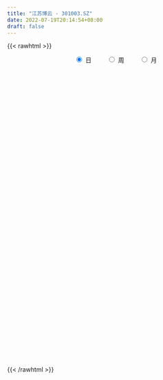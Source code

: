 ```yaml
---
title: "江苏博云 - 301003.SZ"
date: 2022-07-19T20:14:54+08:00
draft: false
---
```

{{< rawhtml >}}
    <div style="text-align: center">
        <label style="padding: 1rem;"><input style="margin-right: .5rem" type="radio" name="period" value="D" checked onclick="period_change(this)">日</label>
        <label style="padding: 1rem;"><input style="margin-right: .5rem" type="radio" name="period" value="W" onclick="period_change(this)">周</label>
        <label style="padding: 1rem;"><input style="margin-right: .5rem" type="radio" name="period" value="M" onclick="period_change(this)">月</label>
    </div>
    <div id="chart" style="height: 700px;"></div> 
    <script type="text/javascript">
        const D_v = [68048.82,55774.84,46748.32,26848.11,23904.28,15280.96,17323.05,13739.06,14400.01,17599.07,12052.42,9775.0,8643.61,8509.23,14296.21,10858.06,6555.81,6035.15,6022.0,17429.61,9262.7,9474.81,7866.8,5680.04,11433.07,8903.13,7927.07,5578.02,8194.66,6256.52,6926.12,8184.42,8102.0,3867.05,6243.0,4802.67,6516.0,7563.0,7264.0,7521.0,6423.18,4200.0,4693.62,7003.95,6350.19,5017.01,11311.0,6375.01,9511.39,8740.31,14578.21,9973.0,6190.47,13614.5,16959.85,12963.72,13368.54,10709.0,20783.96,12132.63,10370.0,12093.0,7874.23,8091.0,5479.54,7302.67,3998.0,4330.54,4611.25,5078.0,4548.0,6472.01,5453.21,5060.0,5892.94,3018.18,7056.07,6718.4,2860.76,2928.04,1938.1,4796.08,1711.17,2503.0,1490.0,1849.99,1441.0,2088.0,1828.0,2473.0,1556.9,1732.0,1214.0,1980.0,1862.0,1398.0,1307.0,2221.0,2838.44,4427.0,1740.0,2023.58,2585.0,1679.0,2027.0,2515.25,2091.0,4021.23,3063.01,6675.32,3712.23,7295.38,6150.78,2821.93,2797.0,4259.96,2697.7,5607.29,6272.81,5936.82,11753.83,7059.29,6342.03,6117.68,8020.92,53995.58,31765.09,20866.62,26563.55,36320.6,15738.23,13030.93,7181.04,7194.0,11760.58,9991.62,9526.52,4282.48,3529.48,5035.73,7051.02,2584.0,1912.46,2735.35,3180.0,4175.29,11915.19,7123.51,7186.61,5890.79,3933.34,5385.34,4396.05,9373.38,7835.0,7148.78,6065.0,4264.04,5836.45,3380.0,2629.38,5617.58,2302.04,3326.0,2920.38,5231.2,4395.0,4926.14,2990.96,4015.82,5179.38,3550.0,4738.0,5205.96,4957.79,8740.01,9687.01,8557.0,16048.82,13505.02,20475.81,48779.83,38398.39,30016.77,17571.9,10137.38,11762.0,12795.76,15352.0,12827.86,8279.66,7998.86,10046.54,15290.59,11512.18,9882.0,9517.5,7289.52,18628.0,16878.9,12391.0,26121.02,63231.28,84835.61,120646.17,96083.0,84783.46,159484.22,122853.27,108305.57,107132.94,76882.21,68765.79,64303.92,55890.45,64610.93,61687.58,54801.51,43082.1,43138.57,44547.21,48548.76,38318.76,44459.12,53025.97,32828.47,74550.89,82677.74,84929.61,64391.41,44165.98,35288.55,27506.18,30014.01,36825.21,24197.8,48543.96,30375.26,23549.05,23207.46,17128.75,30511.72,35219.19,28493.29,31424.3,33612.71,31873.86,18324.83,18690.7,18549.8,19961.02,22096.23,18817.8,21824.49,27157.37,23803.99,22278.25,62387.77,77279.54,41724.5,31078.26,49466.95,54020.54,30314.2,28137.15,18998.72,17802.43,16345.42,14124.31,19488.67,14930.2,10854.37,12348.08,22990.82,17057.6,26252.34]
const D_histogram = [0.0,0.1123190883,-0.3454539233,-0.669257919,-1.046308116,-1.2578067294,-1.2616040087,-1.25084446,-1.1195458742,-1.1703830978,-1.2151752122,-1.1189580984,-0.9815250251,-0.776639067,-0.4912202193,-0.3382842629,-0.2507432647,-0.1143961427,0.0022588913,0.1770321045,0.2695390687,0.3350137419,0.2970244578,0.3352611356,0.4114862689,0.4465995182,0.405222802,0.4256391369,0.4227571795,0.4114797746,0.4233115491,0.3338090376,0.2089739223,0.1484710409,0.0609241928,0.0444783417,0.0784633748,0.0412652147,0.0391642954,0.046318984,-0.0541629873,-0.0578126697,-0.0661788538,0.085823197,0.1987127561,0.304329135,0.4699942194,0.5512219315,0.676757936,0.7313211642,0.6398700586,0.5087370467,0.3999283607,0.4394544007,0.4769827116,0.487868266,0.5193008426,0.4095326921,0.5255991509,0.5155559569,0.4781515845,0.3057678958,0.2230474433,0.0542116928,-0.05712593,-0.1889994469,-0.2504576489,-0.2461193657,-0.1982930545,-0.1437715966,-0.120769356,-0.1407894902,-0.0938692267,-0.0238303021,-0.0092886611,-0.0111274692,-0.0703365416,-0.2624337679,-0.3797357173,-0.4182538909,-0.415906628,-0.4943344885,-0.4968990639,-0.5393535819,-0.4999708958,-0.3661850182,-0.2630088558,-0.2291380257,-0.1359369561,-0.0260791841,0.0259778895,0.0511438347,0.100138792,0.1733980354,0.1599890579,0.1519468192,0.1645743876,0.150829736,0.1005105812,-0.1062556582,-0.2079075251,-0.2263859383,-0.2588949172,-0.2155789484,-0.1558728432,-0.0733521059,0.0135661222,0.1669381954,0.298658557,0.4398548216,0.5237029481,0.640683957,0.5793864372,0.5531062646,0.449973917,0.4383463488,0.4160359362,0.4491541763,0.4580946518,0.4790861566,0.5322420885,0.4624359437,0.4024042361,0.3922102385,0.3465236413,0.8066918664,0.9676453109,0.8429836234,0.8642822183,0.5253413322,0.1903307979,-0.1187064985,-0.3113923309,-0.4414005131,-0.4809062621,-0.4726451563,-0.5799429683,-0.6206217711,-0.6070636241,-0.624570121,-0.7096220483,-0.6975552906,-0.6217445825,-0.5468280404,-0.4502639725,-0.3371475173,-0.1288347644,0.0213050502,0.1621637734,0.205212321,0.23911414,0.2177357166,0.2299798604,0.2831917781,0.2839799282,0.3175916829,0.2620771224,0.192579704,0.0492374423,-0.0864004258,-0.1875658618,-0.4317870477,-0.5253334914,-0.6025780416,-0.5263360428,-0.3260562751,-0.1362836116,0.0481148268,0.1778871891,0.1660189306,0.2417535901,0.2670430112,0.2619708592,0.2707226525,0.2870632118,0.3749342885,0.445380689,0.481690488,0.4463777657,0.475497229,0.3298784727,0.3432713234,0.4203835701,0.3007752896,0.1234395337,0.0063664038,-0.1504137628,-0.1952465275,-0.2596532282,-0.3329985614,-0.5151944536,-0.6425714369,-0.5723702048,-0.3436920471,-0.1136799887,0.053039136,0.1233636493,0.1395130159,0.2086102714,0.2066028483,0.0294746987,0.0970560032,0.9096713222,1.9831288756,-0.136259242,-1.6163547638,-2.4619568027,-2.3691736302,-2.5702910987,-2.3182728027,-1.9407748779,-1.5178633449,-1.3334483582,-1.2138872668,-1.1461343555,-1.2164542241,-1.3732383736,-1.3156827018,-1.414809986,-1.4869357325,-1.3818050671,-1.3447101553,-1.0976968506,-0.7748682778,-0.5626288563,-0.2827675418,0.094374634,0.4269893845,0.7196675638,0.8841774861,0.9672875763,0.9781383536,0.9696181515,0.9350679257,0.8979224424,0.8845780482,0.7310345487,0.6478858343,0.5626017365,0.5219255066,0.4807952401,0.5023438132,0.5366530014,0.5816822005,0.632296925,0.6121186783,0.5619094661,0.4801888851,0.4552973822,0.4573579106,0.4649501962,0.445195839,0.4446980691,0.4527297854,0.4927344919,0.5157357331,0.4720914649,0.5723200437,0.6891582078,0.7002213291,0.6900358809,0.6865532767,0.709502191,0.6370695448,0.5735689834,0.4602525069,0.3378343775,0.2415241183,0.1756486765,0.0610645425,-0.062227329,-0.0956654966,-0.0861304178,-0.052516783,0.0066717943,0.0781341042]
const D_fast = [0.0,0.1403988604,-0.403737632,-0.8948561074,-1.5334833334,-2.0594336292,-2.3786319107,-2.680583477,-2.8291713597,-3.1726043577,-3.5211902752,-3.704712686,-3.812660869,-3.8019346777,-3.6393208847,-3.5709559941,-3.5461008121,-3.4383527258,-3.321132969,-3.1021017296,-2.9422099982,-2.7929818896,-2.7567150592,-2.6346630975,-2.455566397,-2.3088032682,-2.2488742839,-2.1220481647,-2.0192408273,-1.9276482885,-1.8099886267,-1.8160388788,-1.8886305136,-1.9120156347,-1.9843314346,-1.9896577003,-1.9360568235,-1.9629386799,-1.9552485254,-1.9365140907,-2.0505368089,-2.0686396587,-2.0935505563,-1.9200927062,-1.7575249581,-1.5758262955,-1.2926626561,-1.0736294612,-0.7789039727,-0.5415104535,-0.4729940444,-0.4769427947,-0.4857693905,-0.3363797503,-0.1796057615,-0.0467531405,0.1145046467,0.1071196693,0.3545859157,0.473431711,0.5555652347,0.4596235199,0.4326649283,0.2773821009,0.1517629957,-0.027360383,-0.1514329972,-0.2086245554,-0.2103715078,-0.1917929491,-0.1989830475,-0.2542005542,-0.2307475974,-0.1666662483,-0.1544467726,-0.159067448,-0.2358606558,-0.493566324,-0.7058022028,-0.8488838491,-0.9505132433,-1.1525247259,-1.2793140673,-1.4566069807,-1.5422170185,-1.4999773955,-1.4625534471,-1.4859671234,-1.4267502929,-1.3234123169,-1.2648607709,-1.226908867,-1.1528792117,-1.0362704594,-1.0096821724,-0.9797377063,-0.9259665411,-0.9020037587,-0.9271952682,-1.1605254221,-1.3141541703,-1.389229068,-1.4864617763,-1.4970405445,-1.4763026502,-1.4121199393,-1.3218101807,-1.1267035587,-0.9203185578,-0.6691585878,-0.4543847243,-0.1772327261,-0.0936836367,0.0183127569,0.0276738886,0.1256329075,0.207331479,0.3527382631,0.4762024016,0.6169654456,0.8031818995,0.8489847407,0.8895540921,0.9774126541,1.0183569673,1.680198159,2.0830629312,2.1691471496,2.406516299,2.198910746,1.9114829111,1.5727689902,1.302235075,1.0618767646,0.90214445,0.7922442667,0.5399607127,0.3441264671,0.2059187081,0.0322696809,-0.2301877585,-0.3925098234,-0.4721352609,-0.5339257289,-0.5499276542,-0.5210980782,-0.3449940164,-0.1895279393,-0.0081282727,0.0862233552,0.1799037092,0.2129592149,0.2826983238,0.406708186,0.4784913181,0.5915009935,0.6015057136,0.5801532212,0.4491203201,0.2918823455,0.1438254441,-0.2083425037,-0.4332223203,-0.6611113809,-0.7164533927,-0.5976876938,-0.4419859332,-0.2455587881,-0.0713146285,-0.0416781544,0.0944949026,0.1865450766,0.2469656393,0.3233980957,0.411504458,0.5931091069,0.7749006796,0.9316331006,1.0079148197,1.1559085902,1.0927594521,1.1919701337,1.3741782729,1.3297638149,1.1832879424,1.0678064134,0.8734228061,0.7797784095,0.6504584018,0.4938634282,0.1828689226,-0.1051509199,-0.178042239,-0.0352870931,0.1663049681,0.3462838768,0.4474493024,0.498476923,0.6197267463,0.6693700353,0.4996105604,0.5914558657,1.6314890153,3.2007287876,1.0472758595,-0.8369083533,-2.2979995929,-2.7975098279,-3.6412000711,-3.9687499758,-4.0764457704,-4.0330000737,-4.1819471765,-4.3658579018,-4.5846385794,-4.959072004,-5.4591657468,-5.7305307505,-6.1833605312,-6.6272202109,-6.8675408122,-7.1666234393,-7.1940343473,-7.0649228438,-6.9933406364,-6.7841712074,-6.3834353731,-5.9440732765,-5.4714782062,-5.0859239124,-4.7609919281,-4.5056065624,-4.2717222267,-4.072505471,-3.8851703437,-3.6773702258,-3.6481550882,-3.569332344,-3.5139660077,-3.424160861,-3.3450923174,-3.197957791,-3.0294853525,-2.8390356032,-2.6303466475,-2.4974952246,-2.4072270703,-2.36890043,-2.2799675873,-2.1635675813,-2.0397377467,-1.9481931441,-1.8375163968,-1.7163022341,-1.5531139046,-1.4011787301,-1.3268001321,-1.0834915424,-0.7943638264,-0.6082453728,-0.4459218507,-0.2777661357,-0.0774416737,0.0093930663,0.0892847508,0.091031401,0.0530718659,0.0171426363,-0.0048206363,-0.1041386347,-0.2429873385,-0.3003418803,-0.3123394058,-0.2918549668,-0.2309984409,-0.1400026051]
const D_slow = [0.0,0.0280797721,-0.0582837087,-0.2255981885,-0.4871752175,-0.8016268998,-1.117027902,-1.429739017,-1.7096254855,-2.00222126,-2.306015063,-2.5857545876,-2.8311358439,-3.0252956107,-3.1481006655,-3.2326717312,-3.2953575474,-3.3239565831,-3.3233918602,-3.2791338341,-3.2117490669,-3.1279956315,-3.053739517,-2.9699242331,-2.8670526659,-2.7554027864,-2.6540970859,-2.5476873016,-2.4419980068,-2.3391280631,-2.2333001758,-2.1498479164,-2.0976044359,-2.0604866756,-2.0452556274,-2.034136042,-2.0145201983,-2.0042038946,-1.9944128208,-1.9828330748,-1.9963738216,-2.010826989,-2.0273717025,-2.0059159032,-1.9562377142,-1.8801554304,-1.7626568756,-1.6248513927,-1.4556619087,-1.2728316177,-1.112864103,-0.9856798413,-0.8856977512,-0.775834151,-0.6565884731,-0.5346214066,-0.4047961959,-0.3024130229,-0.1710132352,-0.0421242459,0.0774136502,0.1538556241,0.209617485,0.2231704082,0.2088889257,0.1616390639,0.0990246517,0.0374948103,-0.0120784533,-0.0480213525,-0.0782136915,-0.113411064,-0.1368783707,-0.1428359462,-0.1451581115,-0.1479399788,-0.1655241142,-0.2311325562,-0.3260664855,-0.4306299582,-0.5346066152,-0.6581902374,-0.7824150034,-0.9172533988,-1.0422461228,-1.1337923773,-1.1995445913,-1.2568290977,-1.2908133367,-1.2973331328,-1.2908386604,-1.2780527017,-1.2530180037,-1.2096684949,-1.1696712304,-1.1316845256,-1.0905409287,-1.0528334947,-1.0277058494,-1.0542697639,-1.1062466452,-1.1628431298,-1.2275668591,-1.2814615962,-1.320429807,-1.3387678334,-1.3353763029,-1.293641754,-1.2189771148,-1.1090134094,-0.9780876724,-0.8179166831,-0.6730700738,-0.5347935077,-0.4223000284,-0.3127134412,-0.2087044572,-0.0964159131,0.0181077498,0.137879289,0.2709398111,0.386548797,0.487149856,0.5852024156,0.671833326,0.8735062926,1.1154176203,1.3261635262,1.5422340807,1.6735694138,1.7211521133,1.6914754887,1.6136274059,1.5032772777,1.3830507121,1.2648894231,1.119903681,0.9647482382,0.8129823322,0.6568398019,0.4794342899,0.3050454672,0.1496093216,0.0129023115,-0.0996636816,-0.183950561,-0.216159252,-0.2108329895,-0.1702920461,-0.1189889659,-0.0592104309,-0.0047765017,0.0527184634,0.1235164079,0.19451139,0.2739093107,0.3394285913,0.3875735173,0.3998828778,0.3782827714,0.3313913059,0.223444544,0.0921111711,-0.0585333393,-0.1901173499,-0.2716314187,-0.3057023216,-0.2936736149,-0.2492018176,-0.207697085,-0.1472586875,-0.0804979347,-0.0150052199,0.0526754433,0.1244412462,0.2181748183,0.3295199906,0.4499426126,0.561537054,0.6804113613,0.7628809794,0.8486988103,0.9537947028,1.0289885252,1.0598484087,1.0614400096,1.0238365689,0.975024937,0.91011163,0.8268619896,0.6980633762,0.537420517,0.3943279658,0.308404954,0.2799849568,0.2932447408,0.3240856531,0.3589639071,0.411116475,0.462767187,0.4701358617,0.4943998625,0.7218176931,1.217599912,1.1835351015,0.7794464105,0.1639572098,-0.4283361977,-1.0709089724,-1.6504771731,-2.1356708925,-2.5151367288,-2.8484988183,-3.151970635,-3.4385042239,-3.7426177799,-4.0859273733,-4.4148480487,-4.7685505452,-5.1402844784,-5.4857357451,-5.821913284,-6.0963374966,-6.2900545661,-6.4307117801,-6.5014036656,-6.4778100071,-6.371062661,-6.19114577,-5.9701013985,-5.7282795044,-5.483744916,-5.2413403781,-5.0075733967,-4.7830927861,-4.5619482741,-4.3791896369,-4.2172181783,-4.0765677442,-3.9460863675,-3.8258875575,-3.7003016042,-3.5661383539,-3.4207178037,-3.2626435725,-3.1096139029,-2.9691365364,-2.8490893151,-2.7352649696,-2.6209254919,-2.5046879429,-2.3933889831,-2.2822144658,-2.1690320195,-2.0458483965,-1.9169144632,-1.798891597,-1.6558115861,-1.4835220342,-1.3084667019,-1.1359577317,-0.9643194125,-0.7869438647,-0.6276764785,-0.4842842327,-0.3692211059,-0.2847625116,-0.224381482,-0.1804693129,-0.1652031772,-0.1807600095,-0.2046763836,-0.2262089881,-0.2393381838,-0.2376702352,-0.2181367092]
const D_data = [['2021-06-01', 82.0, 74.09, 73.88, 82.0],['2021-06-02', 72.04, 75.85, 70.51, 80.75],['2021-06-03', 74.0, 67.67, 67.22, 74.0],['2021-06-04', 68.0, 66.8, 66.22, 70.22],['2021-06-07', 67.0, 63.49, 63.2, 67.0],['2021-06-08', 63.01, 62.95, 62.6, 63.86],['2021-06-09', 63.0, 63.82, 62.51, 65.06],['2021-06-10', 63.45, 62.83, 62.56, 63.55],['2021-06-11', 62.98, 63.55, 62.8, 64.43],['2021-06-15', 63.5, 60.3, 60.2, 63.5],['2021-06-16', 60.4, 58.85, 58.79, 60.6],['2021-06-17', 58.5, 59.47, 58.5, 60.36],['2021-06-18', 58.9, 59.39, 58.28, 59.66],['2021-06-21', 59.15, 60.04, 59.05, 60.38],['2021-06-22', 60.09, 61.43, 60.09, 62.66],['2021-06-23', 61.42, 60.17, 60.12, 61.61],['2021-06-24', 60.0, 59.3, 59.12, 60.0],['2021-06-25', 59.0, 59.9, 59.0, 60.4],['2021-06-28', 59.38, 59.82, 59.38, 60.15],['2021-06-29', 60.49, 60.94, 60.0, 62.35],['2021-06-30', 59.74, 60.35, 59.59, 60.6],['2021-07-01', 60.0, 60.23, 59.48, 61.2],['2021-07-02', 59.86, 58.82, 58.68, 59.92],['2021-07-05', 58.32, 59.6, 58.32, 59.88],['2021-07-06', 58.94, 60.27, 58.45, 60.33],['2021-07-07', 59.72, 60.0, 59.69, 61.25],['2021-07-08', 60.01, 58.98, 58.93, 60.1],['2021-07-09', 58.84, 59.66, 58.79, 59.76],['2021-07-12', 59.6, 59.4, 58.93, 60.2],['2021-07-13', 59.56, 59.25, 58.92, 59.57],['2021-07-14', 59.3, 59.55, 58.98, 59.78],['2021-07-15', 59.5, 58.06, 57.62, 59.5],['2021-07-16', 58.07, 56.95, 56.9, 58.45],['2021-07-19', 56.95, 57.1, 56.55, 57.48],['2021-07-20', 56.79, 56.15, 55.99, 56.8],['2021-07-21', 56.5, 56.51, 56.1, 56.99],['2021-07-22', 56.37, 56.95, 56.3, 57.8],['2021-07-23', 56.91, 55.81, 55.55, 57.09],['2021-07-26', 55.81, 55.89, 54.69, 56.47],['2021-07-27', 56.69, 55.77, 55.72, 57.3],['2021-07-28', 54.88, 53.88, 52.55, 55.44],['2021-07-29', 54.37, 54.48, 54.05, 54.69],['2021-07-30', 54.5, 54.05, 53.53, 54.5],['2021-08-02', 54.05, 56.17, 53.56, 56.5],['2021-08-03', 55.8, 56.23, 55.8, 56.56],['2021-08-04', 56.23, 56.66, 56.0, 56.98],['2021-08-05', 56.3, 58.2, 56.16, 58.7],['2021-08-06', 58.44, 57.98, 57.27, 58.44],['2021-08-09', 58.05, 59.37, 58.05, 59.61],['2021-08-10', 59.38, 59.34, 58.62, 59.72],['2021-08-11', 59.49, 57.79, 57.5, 59.49],['2021-08-12', 57.44, 57.0, 56.85, 57.98],['2021-08-13', 56.72, 56.86, 56.63, 57.37],['2021-08-16', 57.31, 58.75, 56.78, 58.78],['2021-08-17', 58.75, 59.2, 57.83, 60.8],['2021-08-18', 58.79, 59.3, 58.31, 60.18],['2021-08-19', 58.85, 60.01, 58.6, 60.39],['2021-08-20', 59.8, 58.35, 57.62, 60.5],['2021-08-23', 58.3, 61.54, 58.0, 61.89],['2021-08-24', 61.4, 60.65, 60.3, 61.72],['2021-08-25', 60.4, 60.58, 59.27, 60.65],['2021-08-26', 60.58, 58.65, 58.5, 61.16],['2021-08-27', 58.66, 59.32, 58.0, 59.35],['2021-08-30', 59.32, 57.7, 57.67, 59.5],['2021-08-31', 57.73, 57.69, 57.18, 58.23],['2021-09-01', 57.69, 56.7, 56.01, 57.79],['2021-09-02', 56.59, 56.9, 56.5, 57.35],['2021-09-03', 56.65, 57.38, 56.64, 57.67],['2021-09-06', 57.38, 57.89, 57.25, 58.0],['2021-09-07', 57.9, 58.11, 57.67, 58.18],['2021-09-08', 58.1, 57.81, 57.68, 58.18],['2021-09-09', 57.81, 57.16, 56.92, 57.98],['2021-09-10', 57.14, 57.96, 57.14, 57.98],['2021-09-13', 57.63, 58.5, 57.33, 58.5],['2021-09-14', 58.49, 58.0, 57.8, 59.1],['2021-09-15', 58.28, 57.8, 57.28, 58.28],['2021-09-16', 58.17, 56.86, 56.82, 59.12],['2021-09-17', 55.56, 54.35, 54.07, 55.56],['2021-09-22', 54.01, 54.15, 53.61, 54.47],['2021-09-23', 54.15, 54.34, 54.01, 54.55],['2021-09-24', 54.48, 54.35, 54.06, 54.56],['2021-09-27', 54.6, 52.68, 52.6, 54.8],['2021-09-28', 52.61, 52.91, 52.57, 52.97],['2021-09-29', 53.72, 51.75, 51.66, 53.72],['2021-09-30', 51.91, 52.21, 51.85, 52.39],['2021-10-08', 52.75, 53.36, 52.59, 53.48],['2021-10-11', 53.35, 53.2, 52.91, 53.58],['2021-10-12', 53.1, 52.33, 52.06, 53.1],['2021-10-13', 52.2, 53.09, 52.2, 53.28],['2021-10-14', 52.96, 53.6, 52.63, 53.85],['2021-10-15', 53.5, 53.13, 53.05, 53.59],['2021-10-18', 53.13, 52.85, 52.25, 53.38],['2021-10-19', 52.77, 53.23, 52.35, 53.24],['2021-10-20', 53.23, 53.8, 52.55, 53.8],['2021-10-21', 53.7, 52.84, 52.7, 53.7],['2021-10-22', 52.99, 52.81, 52.72, 53.34],['2021-10-25', 52.6, 53.05, 52.35, 53.17],['2021-10-26', 53.0, 52.69, 52.56, 53.22],['2021-10-27', 52.21, 52.01, 51.99, 52.87],['2021-10-28', 51.89, 49.2, 49.2, 51.89],['2021-10-29', 49.23, 49.4, 49.2, 49.99],['2021-11-01', 49.39, 49.78, 49.27, 49.88],['2021-11-02', 49.68, 49.1, 49.0, 50.26],['2021-11-03', 49.14, 49.71, 48.9, 49.72],['2021-11-04', 49.6, 49.86, 49.46, 49.98],['2021-11-05', 49.99, 50.25, 49.9, 50.25],['2021-11-08', 50.0, 50.55, 49.98, 50.67],['2021-11-09', 50.36, 51.92, 50.31, 51.92],['2021-11-10', 52.13, 52.43, 51.01, 52.43],['2021-11-11', 52.69, 53.42, 52.06, 53.84],['2021-11-12', 53.16, 53.55, 52.61, 53.58],['2021-11-15', 53.5, 54.85, 53.5, 54.9],['2021-11-16', 54.85, 53.15, 53.09, 55.0],['2021-11-17', 53.11, 53.72, 53.01, 53.85],['2021-11-18', 53.93, 52.74, 52.74, 54.05],['2021-11-19', 52.75, 53.88, 52.28, 54.37],['2021-11-22', 54.3, 53.96, 53.55, 54.3],['2021-11-23', 53.79, 55.01, 53.79, 55.01],['2021-11-24', 55.88, 55.18, 54.8, 55.98],['2021-11-25', 55.4, 55.8, 54.58, 56.09],['2021-11-26', 55.01, 56.84, 55.01, 57.5],['2021-11-29', 55.62, 55.7, 55.55, 56.7],['2021-11-30', 55.45, 55.88, 55.38, 57.09],['2021-12-01', 55.9, 56.71, 55.08, 57.0],['2021-12-02', 56.7, 56.5, 55.27, 56.96],['2021-12-03', 56.59, 64.54, 56.25, 67.2],['2021-12-06', 62.99, 63.33, 61.81, 65.53],['2021-12-07', 62.59, 60.75, 60.18, 63.98],['2021-12-08', 60.84, 63.19, 57.6, 63.58],['2021-12-09', 63.88, 58.6, 58.56, 65.0],['2021-12-10', 57.87, 57.35, 57.21, 58.26],['2021-12-13', 57.13, 56.2, 55.91, 57.38],['2021-12-14', 56.02, 56.36, 56.0, 56.7],['2021-12-15', 56.6, 56.19, 56.11, 56.87],['2021-12-16', 56.25, 56.7, 55.66, 56.78],['2021-12-17', 56.5, 57.02, 56.47, 57.49],['2021-12-20', 57.08, 55.05, 55.01, 57.4],['2021-12-21', 54.73, 55.15, 54.73, 55.28],['2021-12-22', 55.14, 55.39, 55.03, 55.57],['2021-12-23', 55.38, 54.6, 54.29, 55.38],['2021-12-24', 54.94, 53.02, 52.8, 54.94],['2021-12-27', 53.51, 53.53, 53.02, 53.74],['2021-12-28', 53.56, 54.07, 53.3, 54.08],['2021-12-29', 54.02, 54.01, 53.57, 54.3],['2021-12-30', 54.02, 54.34, 53.83, 54.55],['2021-12-31', 54.13, 54.78, 54.13, 54.96],['2022-01-04', 55.35, 56.63, 55.35, 57.49],['2022-01-05', 56.54, 56.8, 56.35, 57.28],['2022-01-06', 56.63, 57.52, 56.13, 57.86],['2022-01-07', 57.6, 56.92, 56.73, 57.6],['2022-01-10', 56.92, 57.18, 56.75, 57.28],['2022-01-11', 57.1, 56.7, 56.0, 57.55],['2022-01-12', 56.75, 57.28, 56.5, 57.53],['2022-01-13', 57.29, 58.19, 56.73, 58.58],['2022-01-14', 57.8, 57.93, 57.71, 59.29],['2022-01-17', 57.77, 58.71, 57.09, 58.96],['2022-01-18', 58.53, 57.81, 57.81, 59.65],['2022-01-19', 57.75, 57.53, 57.02, 57.8],['2022-01-20', 57.53, 56.18, 55.88, 58.28],['2022-01-21', 56.03, 55.56, 55.2, 56.51],['2022-01-24', 55.6, 55.29, 54.88, 56.33],['2022-01-25', 54.92, 52.35, 52.31, 55.95],['2022-01-26', 52.5, 52.96, 52.19, 53.04],['2022-01-27', 52.8, 52.25, 52.23, 54.07],['2022-01-28', 52.33, 53.7, 52.1, 54.08],['2022-02-07', 55.29, 55.63, 54.33, 56.74],['2022-02-08', 55.63, 56.33, 55.44, 56.47],['2022-02-09', 56.33, 57.2, 56.25, 57.6],['2022-02-10', 57.35, 57.42, 56.66, 57.75],['2022-02-11', 56.98, 56.07, 56.07, 57.52],['2022-02-14', 55.98, 57.48, 55.52, 57.88],['2022-02-15', 57.49, 57.31, 56.66, 57.52],['2022-02-16', 57.62, 57.19, 57.0, 58.26],['2022-02-17', 57.32, 57.59, 57.03, 57.98],['2022-02-18', 57.24, 57.99, 57.08, 58.12],['2022-02-21', 57.8, 59.46, 57.76, 59.88],['2022-02-22', 59.2, 60.04, 58.7, 60.06],['2022-02-23', 60.0, 60.33, 59.67, 60.77],['2022-02-24', 60.05, 59.88, 58.89, 62.0],['2022-02-25', 60.98, 61.13, 60.21, 62.59],['2022-02-28', 61.94, 59.05, 58.79, 62.38],['2022-03-01', 61.6, 61.07, 60.55, 65.96],['2022-03-02', 60.99, 62.55, 60.68, 64.49],['2022-03-03', 62.0, 60.4, 60.21, 62.94],['2022-03-04', 60.63, 59.19, 59.1, 61.3],['2022-03-07', 59.2, 59.35, 58.23, 60.18],['2022-03-08', 59.5, 58.2, 57.71, 59.96],['2022-03-09', 58.06, 59.06, 57.5, 59.15],['2022-03-10', 59.8, 58.47, 58.28, 60.57],['2022-03-11', 57.55, 57.87, 55.88, 58.2],['2022-03-14', 57.15, 55.58, 55.55, 57.26],['2022-03-15', 55.68, 55.05, 54.5, 56.5],['2022-03-16', 55.65, 56.95, 54.6, 56.96],['2022-03-17', 57.5, 59.43, 57.5, 60.47],['2022-03-18', 59.9, 60.55, 59.35, 60.88],['2022-03-21', 60.6, 60.85, 60.08, 61.3],['2022-03-22', 60.99, 60.4, 60.08, 61.36],['2022-03-23', 60.12, 60.11, 59.8, 60.55],['2022-03-24', 59.8, 61.2, 59.08, 62.5],['2022-03-25', 62.66, 60.72, 59.7, 62.66],['2022-03-28', 60.0, 58.2, 57.48, 60.0],['2022-03-29', 58.25, 61.09, 58.25, 64.4],['2022-03-30', 62.19, 73.31, 60.33, 73.31],['2022-03-31', 79.0, 83.0, 76.3, 87.97],['2022-04-01', 47.5, 41.05, 40.7, 49.68],['2022-04-06', 39.77, 38.73, 37.56, 40.25],['2022-04-07', 38.3, 38.8, 36.25, 38.8],['2022-04-08', 38.11, 46.56, 37.57, 46.56],['2022-04-11', 43.0, 40.49, 37.25, 43.77],['2022-04-12', 39.89, 44.15, 38.53, 46.8],['2022-04-13', 44.09, 45.45, 43.7, 50.2],['2022-04-14', 45.6, 46.47, 42.51, 46.96],['2022-04-15', 45.12, 43.6, 43.51, 47.77],['2022-04-18', 43.6, 42.16, 41.05, 45.5],['2022-04-19', 41.39, 40.6, 39.31, 42.09],['2022-04-20', 39.75, 37.4, 37.18, 41.39],['2022-04-21', 37.2, 34.1, 34.02, 37.6],['2022-04-22', 33.71, 34.83, 33.0, 35.55],['2022-04-25', 33.54, 31.0, 31.0, 34.6],['2022-04-26', 30.94, 29.0, 28.26, 31.79],['2022-04-27', 28.77, 29.4, 27.56, 29.54],['2022-04-28', 28.98, 27.03, 26.72, 29.0],['2022-04-29', 27.59, 28.6, 27.4, 28.68],['2022-05-05', 28.6, 29.46, 27.66, 29.8],['2022-05-06', 28.98, 28.08, 27.72, 29.18],['2022-05-09', 28.18, 29.0, 27.7, 29.0],['2022-05-10', 28.5, 31.0, 28.21, 32.0],['2022-05-11', 30.5, 31.66, 30.16, 32.95],['2022-05-12', 31.22, 32.42, 30.18, 33.21],['2022-05-13', 32.2, 31.83, 31.71, 33.8],['2022-05-16', 31.64, 31.39, 31.05, 32.45],['2022-05-17', 31.2, 30.72, 30.1, 31.32],['2022-05-18', 30.72, 30.5, 30.24, 31.19],['2022-05-19', 29.88, 30.09, 29.7, 30.5],['2022-05-20', 30.21, 29.9, 29.51, 30.6],['2022-05-23', 30.15, 30.11, 29.7, 30.29],['2022-05-24', 30.37, 27.91, 27.9, 30.98],['2022-05-25', 27.89, 28.09, 27.19, 28.19],['2022-05-26', 28.07, 27.5, 27.01, 28.15],['2022-05-27', 27.56, 27.58, 27.01, 27.77],['2022-05-30', 27.6, 27.2, 27.1, 27.7],['2022-05-31', 27.3, 27.79, 26.3, 27.82],['2022-06-01', 27.8, 28.0, 27.61, 28.12],['2022-06-02', 27.94, 28.3, 27.56, 28.37],['2022-06-06', 27.8, 28.64, 27.7, 28.67],['2022-06-07', 28.55, 27.88, 27.64, 28.73],['2022-06-08', 27.89, 27.35, 26.76, 27.99],['2022-06-09', 27.17, 26.6, 26.46, 27.19],['2022-06-10', 26.49, 27.0, 26.32, 27.26],['2022-06-13', 26.99, 27.26, 26.8, 27.56],['2022-06-14', 27.11, 27.36, 26.6, 27.39],['2022-06-15', 27.41, 27.0, 27.0, 27.58],['2022-06-16', 27.1, 27.21, 26.9, 27.49],['2022-06-17', 27.26, 27.38, 26.69, 27.47],['2022-06-20', 27.44, 27.99, 27.38, 28.1],['2022-06-21', 27.96, 28.07, 27.63, 28.27],['2022-06-22', 28.18, 27.31, 27.31, 28.25],['2022-06-23', 27.32, 29.44, 27.31, 29.5],['2022-06-24', 29.3, 30.52, 28.8, 32.18],['2022-06-27', 30.9, 29.9, 29.71, 30.9],['2022-06-28', 29.9, 30.02, 29.42, 30.37],['2022-06-29', 29.86, 30.47, 29.1, 31.43],['2022-06-30', 30.11, 31.29, 29.89, 31.7],['2022-07-01', 31.0, 30.4, 30.32, 31.16],['2022-07-04', 30.38, 30.55, 29.52, 31.2],['2022-07-05', 30.5, 29.8, 29.71, 30.64],['2022-07-06', 29.8, 29.32, 29.02, 30.17],['2022-07-07', 29.34, 29.25, 29.2, 29.79],['2022-07-08', 29.57, 29.33, 29.16, 29.78],['2022-07-11', 29.01, 28.3, 28.12, 29.21],['2022-07-12', 28.45, 27.52, 27.49, 28.45],['2022-07-13', 27.56, 28.13, 27.56, 28.17],['2022-07-14', 28.36, 28.5, 27.86, 28.71],['2022-07-15', 28.49, 28.83, 28.02, 29.3],['2022-07-18', 28.86, 29.35, 28.5, 29.49],['2022-07-19', 29.27, 29.86, 29.27, 29.93]]
const W_v = [197420.09,84647.36,48070.1,46254.46,50055.92,39521.33,37663.72,28991.72,30101.8,36057.16,48993.38,67615.61,63253.82,29201.75,26162.47,27745.59,7726.9,10500.25,1849.99,9386.9,8186.0,12533.44,10829.83,19562.79,23325.05,32268.45,81535.5,131254.09,49158.17,29425.23,14587.1,32116.1,30923.11,26694.27,16795.38,21559.12,23631.13,56537.86,155242.7,62875.0,53127.83,62195.92,307225.08,340350.6800000001,483939.78,301294.39,217635.4,97485.09,339378.12,173799.93,149873.53,111352.95,133926.4,101249.34,212906.92,206604.45,95408.03,80612.14,43309.94]
const W_histogram = [0.0,-0.2074074074,-0.5915424712,-0.7669332766,-0.9020150383,-0.8801648739,-0.9856448731,-1.0629632999,-1.1557216822,-0.8875383512,-0.7274386831,-0.4752543676,-0.2106750821,-0.1374257834,-0.026804529,-0.1658931242,-0.2234438912,-0.3629319474,-0.3356772055,-0.2926433465,-0.247051945,-0.3988810017,-0.3937178687,-0.1331750936,0.0845416824,0.4316506469,1.1431760102,1.0929606336,1.0032313869,0.6569419739,0.5340911222,0.5807606873,0.6577982385,0.5326284603,0.3186136928,0.3293541477,0.450935176,0.7124452273,0.7221337514,0.611398595,0.6848662828,0.7081941622,-0.5688840729,-0.9858597393,-1.3801698639,-2.1072382182,-2.8378591715,-3.1615395519,-2.9334823918,-2.7273602943,-2.564464613,-2.2373510411,-1.9482690163,-1.5865244112,-1.0184467964,-0.5565475535,-0.2447706748,-0.0064974945,0.2708701525]
const W_fast = [0.0,-0.2592592593,-0.7912799409,-1.1584040654,-1.5189895867,-1.7171806408,-2.0690718583,-2.41213111,-2.7938199128,-2.7475211696,-2.7692811723,-2.6359104488,-2.4239999338,-2.3851070809,-2.2811869588,-2.4617488351,-2.5751605748,-2.8053816179,-2.8620461774,-2.892173155,-2.9083447397,-3.1598940469,-3.2531603811,-3.0259113793,-2.7870591827,-2.3320375565,-1.3347181906,-1.1116934089,-0.9506148088,-1.1326687284,-1.1219967995,-0.9301370626,-0.6886499518,-0.6806626148,-0.8150239592,-0.7219449674,-0.4876301451,-0.0480087869,0.142213175,0.1843276674,0.4290119259,0.6293883458,-0.7899109075,-1.4533515087,-2.1927040993,-3.4465820081,-4.8866677543,-6.0007330227,-6.5060464605,-6.9817644366,-7.4599849085,-7.692209097,-7.8901943261,-7.9250808239,-7.6116149082,-7.2888525537,-7.0382683437,-6.801619537,-6.4565343519]
const W_slow = [0.0,-0.0518518519,-0.1997374697,-0.3914707888,-0.6169745484,-0.8370157669,-1.0834269851,-1.3491678101,-1.6380982307,-1.8599828185,-2.0418424892,-2.1606560811,-2.2133248517,-2.2476812975,-2.2543824298,-2.2958557108,-2.3517166836,-2.4424496705,-2.5263689718,-2.5995298085,-2.6612927947,-2.7610130451,-2.8594425123,-2.8927362857,-2.8716008651,-2.7636882034,-2.4778942008,-2.2046540424,-1.9538461957,-1.7896107023,-1.6560879217,-1.5108977499,-1.3464481903,-1.2132910752,-1.133637652,-1.0512991151,-0.9385653211,-0.7604540142,-0.5799205764,-0.4270709276,-0.2558543569,-0.0788058164,-0.2210268346,-0.4674917694,-0.8125342354,-1.3393437899,-2.0488085828,-2.8391934708,-3.5725640687,-4.2544041423,-4.8955202955,-5.4548580558,-5.9419253099,-6.3385564127,-6.5931681118,-6.7323050002,-6.7934976689,-6.7951220425,-6.7274045044]
const W_data = [['2021-06-04', 82.0, 66.8, 66.22, 82.0],['2021-06-11', 67.0, 63.55, 62.51, 67.0],['2021-06-18', 63.5, 59.39, 58.28, 63.5],['2021-06-25', 59.15, 59.9, 59.0, 62.66],['2021-07-02', 59.38, 58.82, 58.68, 62.35],['2021-07-09', 58.32, 59.66, 58.32, 61.25],['2021-07-16', 59.6, 56.95, 56.9, 60.2],['2021-07-23', 56.95, 55.81, 55.55, 57.8],['2021-07-30', 55.81, 54.05, 52.55, 57.3],['2021-08-06', 54.05, 57.98, 53.56, 58.7],['2021-08-13', 58.05, 56.86, 56.63, 59.72],['2021-08-20', 57.31, 58.35, 56.78, 60.8],['2021-08-27', 58.3, 59.32, 58.0, 61.89],['2021-09-03', 59.32, 57.38, 56.01, 59.5],['2021-09-10', 57.38, 57.96, 56.92, 58.18],['2021-09-17', 57.63, 54.35, 54.07, 59.12],['2021-09-24', 54.01, 54.35, 53.61, 54.56],['2021-09-30', 54.6, 52.21, 51.66, 54.8],['2021-10-08', 52.75, 53.36, 52.59, 53.48],['2021-10-15', 53.35, 53.13, 52.06, 53.85],['2021-10-22', 53.13, 52.81, 52.25, 53.8],['2021-10-29', 52.6, 49.4, 49.2, 53.22],['2021-11-05', 49.39, 50.25, 48.9, 50.26],['2021-11-12', 50.0, 53.55, 49.98, 53.84],['2021-11-19', 53.5, 53.88, 52.28, 55.0],['2021-11-26', 54.3, 56.84, 53.55, 57.5],['2021-12-03', 55.62, 64.54, 55.08, 67.2],['2021-12-10', 62.99, 57.35, 57.21, 65.53],['2021-12-17', 57.13, 57.02, 55.66, 57.49],['2021-12-24', 57.08, 53.02, 52.8, 57.4],['2021-12-31', 53.51, 54.78, 53.02, 54.96],['2022-01-07', 55.35, 56.92, 55.35, 57.86],['2022-01-14', 56.92, 57.93, 56.0, 59.29],['2022-01-21', 57.77, 55.56, 55.2, 59.65],['2022-01-28', 55.6, 53.7, 52.1, 56.33],['2022-02-11', 55.29, 56.07, 54.33, 57.75],['2022-02-18', 55.98, 57.99, 55.52, 58.26],['2022-02-25', 57.8, 61.13, 57.76, 62.59],['2022-03-04', 61.94, 59.19, 58.79, 65.96],['2022-03-11', 59.2, 57.87, 55.88, 60.57],['2022-03-18', 57.15, 60.55, 54.5, 60.88],['2022-03-25', 60.6, 60.72, 59.08, 62.66],['2022-04-01', 60.0, 41.05, 40.7, 87.97],['2022-04-08', 39.77, 46.56, 36.25, 46.56],['2022-04-15', 43.0, 43.6, 37.25, 50.2],['2022-04-22', 43.6, 34.83, 33.0, 45.5],['2022-04-29', 33.54, 28.6, 26.72, 34.6],['2022-05-06', 28.6, 28.08, 27.66, 29.8],['2022-05-13', 28.18, 31.83, 27.7, 33.8],['2022-05-20', 31.64, 29.9, 29.51, 32.45],['2022-05-27', 30.15, 27.58, 27.01, 30.98],['2022-06-02', 27.6, 28.3, 26.3, 28.37],['2022-06-10', 27.8, 27.0, 26.32, 28.73],['2022-06-17', 26.99, 27.38, 26.6, 27.58],['2022-06-24', 27.44, 30.52, 27.31, 32.18],['2022-07-01', 30.9, 30.4, 29.1, 31.7],['2022-07-08', 30.38, 29.33, 29.02, 31.2],['2022-07-15', 29.01, 28.83, 27.49, 29.3],['2022-07-22', 28.86, 29.86, 28.5, 29.93]]
const M_v = [409106.32,153620.18,229490.51,87766.42,31956.33,99387.44,292558.77,106528.86,122203.92,499544.55,1463866.4200000002,808177.1399999999,688085.3899999999,249644.31]
const M_histogram = [0.0,-0.4020512821,-0.3997603916,-0.7252617122,-1.0671073428,-0.805978907,-0.6625076948,-0.5975164067,-0.1734123262,1.6409482475,-0.7722711351,-2.2870020186,-2.8789063504,-3.1694317473]
const M_fast = [0.0,-0.5025641026,-0.60021331,-1.1070300587,-1.7156525249,-1.6560188159,-1.6781745274,-1.762562341,-1.381811342,0.8427862936,-1.7635008728,-3.849982261,-5.1616131804,-6.2444965141]
const M_slow = [0.0,-0.1005128205,-0.2004529184,-0.3817683465,-0.6485451821,-0.8500399089,-1.0156668326,-1.1650459343,-1.2083990158,-0.7981619539,-0.9912297377,-1.5629802424,-2.28270683,-3.0750647668]
const M_data = [['2021-06-30', 82.0, 60.35, 58.28, 82.0],['2021-07-30', 60.0, 54.05, 52.55, 61.25],['2021-08-31', 54.05, 57.69, 53.56, 61.89],['2021-09-30', 57.69, 52.21, 51.66, 59.12],['2021-10-29', 52.75, 49.4, 49.2, 53.85],['2021-11-30', 49.39, 55.88, 48.9, 57.5],['2021-12-31', 55.9, 54.78, 52.8, 67.2],['2022-01-28', 55.35, 53.7, 52.1, 59.65],['2022-02-28', 55.29, 59.05, 54.33, 62.59],['2022-03-31', 61.6, 83.0, 54.5, 87.97],['2022-04-29', 47.5, 28.6, 26.72, 50.2],['2022-05-31', 28.6, 27.79, 26.3, 33.8],['2022-06-30', 27.8, 31.29, 26.32, 32.18],['2022-07-29', 31.0, 29.86, 27.49, 31.2]]
        const D_a = [null,null,null,null,null,null,null,null,null,null,null,null,58.28,null,null,null,null,null,null,62.35,null,null,null,58.32,null,null,null,null,60.2,null,null,null,null,null,null,null,null,null,null,null,52.55,null,null,null,null,null,null,null,null,null,null,null,null,null,null,null,null,null,61.89,null,null,null,null,null,null,56.01,null,null,null,null,null,null,null,null,59.1,null,null,null,null,null,null,null,null,51.66,null,null,null,null,null,53.85,null,null,null,null,null,null,null,null,null,null,null,null,null,48.9,null,null,null,null,null,null,null,null,null,null,null,null,null,null,null,null,null,null,null,null,null,67.2,null,null,null,null,null,null,null,null,null,null,null,null,null,null,52.8,null,null,null,null,null,null,null,null,null,null,null,null,null,null,null,59.65,null,null,null,null,null,52.19,null,null,null,null,null,null,null,null,null,null,null,null,null,null,null,null,null,null,65.96,null,null,null,null,null,null,null,null,null,54.5,null,null,null,null,null,null,null,null,null,null,null,87.97,null,null,null,null,37.25,null,null,null,47.77,null,null,null,null,null,null,null,null,26.72,null,null,null,null,null,null,null,33.8,null,null,null,null,null,null,null,null,null,null,null,26.3,null,null,null,null,null,null,null,null,null,null,null,null,null,null,null,null,32.18,null,null,null,null,null,null,null,null,null,null,null,27.49,null,null,null,null,null]
const W_a = [null,null,null,null,null,null,null,null,52.55,null,null,null,61.89,null,null,null,null,null,null,null,null,null,48.9,null,null,null,67.2,null,null,null,null,null,null,null,52.1,null,null,null,null,null,null,null,87.97,null,null,null,null,null,null,null,null,26.3,null,null,null,null,null,null,null]
const M_a = [null,null,null,null,null,48.9,null,null,null,87.97,null,null,null,null]
        const D_b = [[{ coord: ['2021-06-18', 60.2] }, { coord: ['2021-09-14', 58.32] }],[{ coord: ['2021-09-29', 53.85] }, { coord: ['2022-01-26', 51.66] }],[{ coord: ['2022-03-01', 65.96] }, { coord: ['2022-04-11', 54.5] }],[{ coord: ['2022-04-28', 32.18] }, { coord: ['2022-06-24', 26.72] }]]
const W_b = [[{ coord: ['2021-07-30', 61.89] }, { coord: ['2022-04-01', 52.55] }]]
const M_b = []
    </script>
{{< /rawhtml >}}